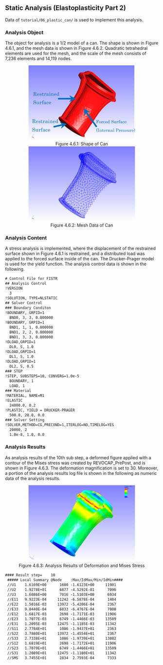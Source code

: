 ## Static Analysis (Elastoplasticity Part 2)

Data of `tutorial/06_plastic_can/` is used to implement this analysis.

### Analysis Object

The object for analysis is a 1/2 model of a can. The shape is shown in Figure 4.6.1, and the mesh data is shown in Figure 4.6.2. Quadratic tetrahedral elements are used for the mesh, and the scale of the mesh consists of 7,236 elements and 14,119 nodes.

<div style="text-align: center;">
<img src="./media/image06_01.png" width="350px"><br>
Figure 4.6.1: Shape of Can
</div>

<div style="text-align: center;">
<img src="./media/image06_02.png" width="350px"><br>
Figure 4.6.2: Mesh Data of Can
</div>

### Analysis Content

A stress analysis is implemented, where the displacement of the restrained surface shown in Figure 4.6.1 is restrained, and a distributed load was applied to the forced surface inside of the can. The Drucker-Prager model is used for the yield function. The analysis control data is shown in the following.

```
# Control File for FISTR
## Analysis Control
!VERSION
  3
!SOLUTION, TYPE=NLSTATIC
## Solver Control
### Boundary Conditon
!BOUNDARY, GRPID=1
  BND0, 3, 3, 0.000000
!BOUNDARY, GRPID=1
  BND1, 1, 1, 0.000000
  BND1, 2, 2, 0.000000
  BND1, 3, 3, 0.000000
!DLOAD,GRPID=1
  DL0, S, 1.0
!DLOAD,GRPID=1
  DL1, S, 1.0
!DLOAD,GRPID=1
  DL2, S, 0.5
### STEP
!STEP, SUBSTEPS=10, CONVERG=1.0e-5
  BOUNDARY, 1
  LOAD, 1
### Material
!MATERIAL, NAME=M1
!ELASTIC
  24000.0, 0.2
!PLASTIC, YIELD = DRUCKER-PRAGER
  500.0, 20.0, 0.0
### Solver Setting
!SOLVER,METHOD=CG,PRECOND=1,ITERLOG=NO,TIMELOG=YES
  20000, 2
  1.0e-8, 1.0, 0.0
```

### Analysis Results

As analysis results of the 10th sub step, a deformed figure applied with a contour of the Mises stress was created by REVOCAP\_PrePost, and is shown in Figure 4.6.3. The deformation magnification is set to 30. Moreover, a portion of the analysis results log file is shown in the following as numeric data of the analysis results.

<div style="text-align: center;">
<img src="./media/image06_03.png" width="350px"><br>
Figure 4.6.3: Analysis Results of Deformation and Mises Stress
</div>

```
#### Result step=    10
 ##### Local Summary @Node    :Max/IdMax/Min/IdMin####
 //U1    1.6169E+00      1600 -1.6123E+00     11901
 //U2    1.9278E+01      6877 -4.5292E-01      7096
 //U3    1.6086E+00      7016 -1.5103E+00      6934
 //E11   9.9223E-04     11242 -6.5878E-04      1404
 //E22   1.5016E-03     13972 -5.4206E-04      2367
 //E33   9.8440E-04      6833 -6.4767E-04      7000
 //E12   1.6817E-03      2698 -1.7171E-03     11906
 //E23   1.7077E-03      6749 -1.4466E-03     13509
 //E31   1.2095E-03     12475 -1.1185E-03     11342
 //S11   2.7784E+01      1086 -1.9437E+01      2363
 //S22   3.7880E+01     13972 -1.4554E+01      2367
 //S33   2.7338E+01      1086 -1.9739E+01     13082
 //S12   1.6819E+01      2698 -1.7172E+01     11906
 //S23   1.7079E+01      6749 -1.4466E+01     13509
 //S31   1.2089E+01     12475 -1.1180E+01     11342
 //SMS   3.7455E+01      2834  2.7593E-04      7333
```
